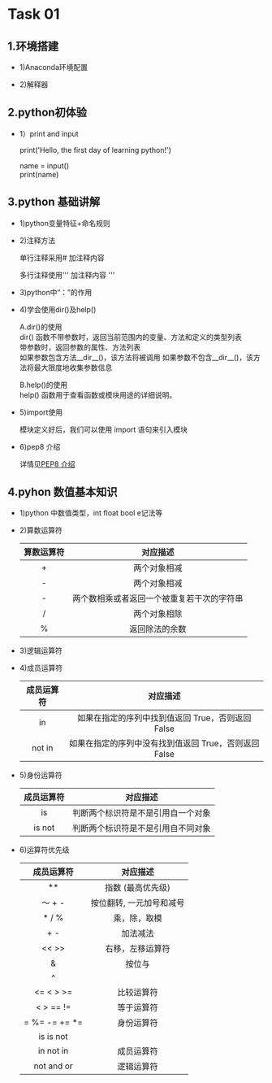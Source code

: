 Task 01
==============
1.环境搭建
--------------
* 1)Anaconda环境配置

* 2)解释器

2.python初体验
----------------
* 1）print and input

  print('Hello, the first day of learning python!')
  
  name = input()  
  print(name)
  
3.python 基础讲解
---------------
* 1)python变量特征+命名规则
* 2)注释方法

  单行注释采用# 加注释内容
  
  多行注释使用'''    加注释内容   '''
  
 
* 3)python中“：”的作用
* 4)学会使用dir()及help()

  A.dir()的使用  
  dir() 函数不带参数时，返回当前范围内的变量、方法和定义的类型列表  
  带参数时，返回参数的属性、方法列表  
  如果参数包含方法__dir__()，该方法将被调用
  如果参数不包含__dir__()，该方法将最大限度地收集参数信息
  
  B.help()的使用  
  help() 函数用于查看函数或模块用途的详细说明。
  
* 5)import使用

  模块定义好后，我们可以使用 import 语句来引入模块
  
* 6)pep8 介绍

  详情见[PEP8 介绍](https://www.python.org/dev/peps/pep-0008/ "悬停显示")
  
4.pyhon 数值基本知识
----------------------

* 1)python 中数值类型，int float bool e记法等
* 2)算数运算符

  |算数运算符|对应描述|
  |:------:|:------:|
  |+|两个对象相减|
  |-|两个对象相减|
  |-|两个数相乘或者返回一个被重复若干次的字符串|
  |/|两个对象相除|
  |%|返回除法的余数|

* 3)逻辑运算符
* 4)成员运算符

  |成员运算符|对应描述|
  |:------:|:------:|
  |in|如果在指定的序列中找到值返回 True，否则返回 False|
  |not in|如果在指定的序列中没有找到值返回 True，否则返回 False|

* 5)身份运算符

  |成员运算符|对应描述|
  |:------:|:------:|
  |is|判断两个标识符是不是引用自一个对象|
  |is not|判断两个标识符是不是引用自不同对象|

* 6)运算符优先级

  |成员运算符|对应描述|
  |:------:|:------:|
  |**|指数 (最高优先级)|
  |～ + -|按位翻转, 一元加号和减号|
  |* / % |	乘，除，取模|
  |+ - 	|加法减法|
  |<< >> |	右移，左移运算符|
  |& 	|按位与|
  |^ | 	|位运算符|
  |<= < > >= 	|比较运算符|
  |< > == != 	|等于运算符|
  |= %= -= += *= 	|身份运算符|
  |is is not| 	|身份运算符|
  |in not in 	|成员运算符|
  |not and or| 	逻辑运算符|


